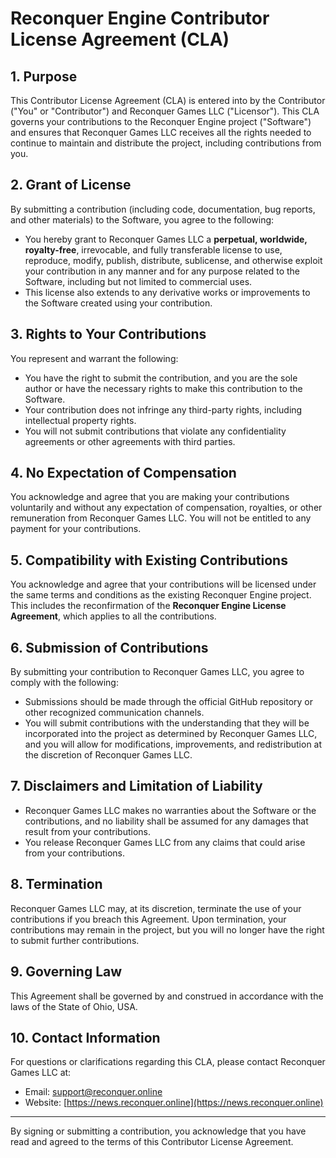 # Reconquer Engine Contributor License Agreement (CLA)

## 1. Purpose

This Contributor License Agreement (CLA) is entered into by the Contributor ("You" or "Contributor") and Reconquer Games LLC ("Licensor"). This CLA governs your contributions to the Reconquer Engine project ("Software") and ensures that Reconquer Games LLC receives all the rights needed to continue to maintain and distribute the project, including contributions from you.

## 2. Grant of License

By submitting a contribution (including code, documentation, bug reports, and other materials) to the Software, you agree to the following:

- You hereby grant to Reconquer Games LLC a **perpetual, worldwide, royalty-free**, irrevocable, and fully transferable license to use, reproduce, modify, publish, distribute, sublicense, and otherwise exploit your contribution in any manner and for any purpose related to the Software, including but not limited to commercial uses.
- This license also extends to any derivative works or improvements to the Software created using your contribution.

## 3. Rights to Your Contributions

You represent and warrant the following:

- You have the right to submit the contribution, and you are the sole author or have the necessary rights to make this contribution to the Software.
- Your contribution does not infringe any third-party rights, including intellectual property rights.
- You will not submit contributions that violate any confidentiality agreements or other agreements with third parties.
  
## 4. No Expectation of Compensation

You acknowledge and agree that you are making your contributions voluntarily and without any expectation of compensation, royalties, or other remuneration from Reconquer Games LLC. You will not be entitled to any payment for your contributions.

## 5. Compatibility with Existing Contributions

You acknowledge and agree that your contributions will be licensed under the same terms and conditions as the existing Reconquer Engine project. This includes the reconfirmation of the **Reconquer Engine License Agreement**, which applies to all the contributions.

## 6. Submission of Contributions

By submitting your contribution to Reconquer Games LLC, you agree to comply with the following:

- Submissions should be made through the official GitHub repository or other recognized communication channels.
- You will submit contributions with the understanding that they will be incorporated into the project as determined by Reconquer Games LLC, and you will allow for modifications, improvements, and redistribution at the discretion of Reconquer Games LLC.

## 7. Disclaimers and Limitation of Liability

- Reconquer Games LLC makes no warranties about the Software or the contributions, and no liability shall be assumed for any damages that result from your contributions.
- You release Reconquer Games LLC from any claims that could arise from your contributions.

## 8. Termination

Reconquer Games LLC may, at its discretion, terminate the use of your contributions if you breach this Agreement. Upon termination, your contributions may remain in the project, but you will no longer have the right to submit further contributions.

## 9. Governing Law

This Agreement shall be governed by and construed in accordance with the laws of the State of Ohio, USA.

## 10. Contact Information

For questions or clarifications regarding this CLA, please contact Reconquer Games LLC at:

- Email: [support@reconquer.online](mailto:support@reconquer.online)
- Website: [https://news.reconquer.online](https://news.reconquer.online)

---

By signing or submitting a contribution, you acknowledge that you have read and agreed to the terms of this Contributor License Agreement.
